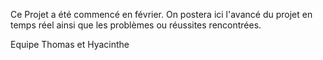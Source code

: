 Ce Projet a été commencé en février. On postera ici l'avancé du projet en temps réel ainsi que les problèmes ou réussites rencontrées.

Equipe Thomas et Hyacinthe
